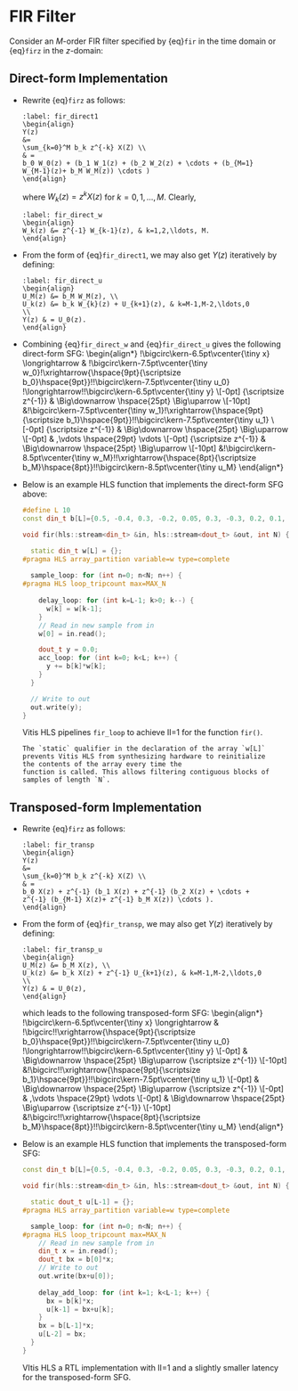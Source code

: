 # FIR Filter 
Consider an $M$-order FIR filter specified by {eq}`fir` in the time
domain or {eq}`firz` in the $z$-domain:

## Direct-form Implementation
* Rewrite {eq}`firz` as follows:
  ```{math}
  :label: fir_direct1
  \begin{align}
  Y(z) 
  &= 
  \sum_{k=0}^M b_k z^{-k} X(Z) \\
  & =
  b_0 W_0(z) + (b_1 W_1(z) + (b_2 W_2(z) + \cdots + (b_{M=1}
  W_{M-1}(z)+ b_M W_M(z)) \cdots )
  \end{align}
  ```
  where $W_k (z) = z^k X(z)$ for $k=0, 1, \ldots, M$. Clearly,
   ```{math}
  :label: fir_direct_w
  \begin{align}
  W_k(z) &= z^{-1} W_{k-1}(z), & k=1,2,\ldots, M.
  \end{align}
  ```

* From the form of {eq}`fir_direct1`, we may also get $Y(z)$
  iteratively by defining:
  ```{math}
  :label: fir_direct_u
  \begin{align}
  U_M(z) &= b_M W_M(z), \\
  U_k(z) &= b_k W_{k}(z) + U_{k+1}(z), & k=M-1,M-2,\ldots,0 
  \\
  Y(z) & = U_0(z).
  \end{align}
  ```
* Combining {eq}`fir_direct_w` and {eq}`fir_direct_u` gives the
  following direct-form SFG:
  \begin{align*}
    \!\bigcirc\kern-6.5pt\vcenter{\tiny x} \longrightarrow
    &
    \!\bigcirc\kern-7.5pt\vcenter{\tiny w_0}\!\xrightarrow{\hspace{9pt}{\scriptsize
    b_0}\hspace{9pt}}\!\!\bigcirc\kern-7.5pt\vcenter{\tiny u_0}
    \!\longrightarrow\!\!\bigcirc\kern-6.5pt\vcenter{\tiny y}
    \\[-0pt]
    {\scriptsize z^{-1}} & \Big\downarrow  \hspace{25pt}
    \Big\uparrow
    \\[-10pt]
     &\!\bigcirc\kern-7.5pt\vcenter{\tiny
  w_1}\!\xrightarrow{\hspace{9pt}{\scriptsize
    b_1}\hspace{9pt}}\!\!\bigcirc\kern-7.5pt\vcenter{\tiny u_1}
    \\[-0pt]
     {\scriptsize z^{-1}} & \Big\downarrow  \hspace{25pt}
    \Big\uparrow
    \\[-0pt]
    & \,\vdots \hspace{29pt} \vdots 
    \\[-0pt]
    {\scriptsize z^{-1}} & \Big\downarrow  \hspace{25pt}
    \Big\uparrow
    \\[-10pt]
     &\!\bigcirc\kern-8.5pt\vcenter{\tiny
  w_M}\!\!\xrightarrow{\hspace{8pt}{\scriptsize
    b_M}\hspace{8pt}}\!\!\bigcirc\kern-8.5pt\vcenter{\tiny u_M}
   \end{align*}

* Below is an example HLS function that implements the direct-form SFG above:
  ```c++
  #define L 10
  const din_t b[L]={0.5, -0.4, 0.3, -0.2, 0.05, 0.3, -0.3, 0.2, 0.1, -0.1};

  void fir(hls::stream<din_t> &in, hls::stream<dout_t> &out, int N) {

    static din_t w[L] = {};
  #pragma HLS array_partition variable=w type=complete
    
    sample_loop: for (int n=0; n<N; n++) {
  #pragma HLS loop_tripcount max=MAX_N
      
      delay_loop: for (int k=L-1; k>0; k--) {
        w[k] = w[k-1];
      }
      // Read in new sample from in
      w[0] = in.read();

      dout_t y = 0.0;
      acc_loop: for (int k=0; k<L; k++) {
        y += b[k]*w[k];
      }
    }

    // Write to out
    out.write(y);
  }
  ```
  Vitis HLS pipelines `fir_loop` to achieve II=1 for the function `fir()`.
  ```{tip}
  The `static` qualifier in the declaration of the array `w[L]`
  prevents Vitis HLS from synthesizing hardware to reinitialize
  the contents of the array every time the
  function is called. This allows filtering contiguous blocks of
  samples of length `N`.
  ```

## Transposed-form Implementation
* Rewrite {eq}`firz` as follows:
  ```{math}
  :label: fir_transp
  \begin{align}
  Y(z) 
  &= 
  \sum_{k=0}^M b_k z^{-k} X(Z) \\
  & =
  b_0 X(z) + z^{-1} (b_1 X(z) + z^{-1} (b_2 X(z) + \cdots +
  z^{-1} (b_{M-1} X(z)+ z^{-1} b_M X(z)) \cdots ).
  \end{align}
  ```
* From the form of {eq}`fir_transp`, we may also get $Y(z)$
  iteratively by defining:
  ```{math}
  :label: fir_transp_u
  \begin{align}
  U_M(z) &= b_M X(z), \\
  U_k(z) &= b_k X(z) + z^{-1} U_{k+1}(z), & k=M-1,M-2,\ldots,0 
  \\
  Y(z) & = U_0(z),
  \end{align}
  ```
  which leads to the following transposed-form SFG:
  \begin{align*}
    \!\bigcirc\kern-6.5pt\vcenter{\tiny x} \longrightarrow
    &
    \!\bigcirc\!\!\xrightarrow{\hspace{9pt}{\scriptsize
    b_0}\hspace{9pt}}\!\!\bigcirc\kern-7.5pt\vcenter{\tiny u_0}
    \!\longrightarrow\!\!\bigcirc\kern-6.5pt\vcenter{\tiny y}
    \\[-0pt]
   & \Big\downarrow  \hspace{25pt}
    \Big\uparrow  {\scriptsize z^{-1}}
    \\[-10pt]
     &\!\bigcirc\!\!\xrightarrow{\hspace{9pt}{\scriptsize
    b_1}\hspace{9pt}}\!\!\bigcirc\kern-7.5pt\vcenter{\tiny u_1}
    \\[-0pt]
    & \Big\downarrow  \hspace{25pt}
    \Big\uparrow  {\scriptsize z^{-1}} 
    \\[-0pt]
    & \,\vdots \hspace{29pt} \vdots 
    \\[-0pt]
    & \Big\downarrow  \hspace{25pt}
    \Big\uparrow {\scriptsize z^{-1}}
    \\[-10pt]
     &\!\bigcirc\!\!\xrightarrow{\hspace{8pt}{\scriptsize
    b_M}\hspace{8pt}}\!\!\bigcirc\kern-8.5pt\vcenter{\tiny u_M}
   \end{align*}

* Below is an example HLS function that implements the transposed-form SFG:
  ```c++
  const din_t b[L]={0.5, -0.4, 0.3, -0.2, 0.05, 0.3, -0.3, 0.2, 0.1, -0.1};

  void fir(hls::stream<din_t> &in, hls::stream<dout_t> &out, int N) {

    static dout_t u[L-1] = {};
  #pragma HLS array_partition variable=w type=complete

    sample_loop: for (int n=0; n<N; n++) {
  #pragma HLS loop_tripcount max=MAX_N
      // Read in new sample from in
      din_t x = in.read();
      dout_t bx = b[0]*x;
      // Write to out
      out.write(bx+u[0]);
      
      delay_add_loop: for (int k=1; k<L-1; k++) {
        bx = b[k]*x;
        u[k-1] = bx+u[k];
      }
      bx = b[L-1]*x;
      u[L-2] = bx;
    }
  }
  ```
  VItis HLS a RTL implementation with II=1 and a slightly smaller
  latency for the transposed-form SFG.
